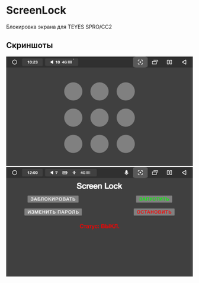 # ScreenLock
Блокировка экрана для TEYES SPRO/CC2
## Скриншоты
![Скриншот 1](screenshots/1.png)
![Скриншот 2](screenshots/2.png)
